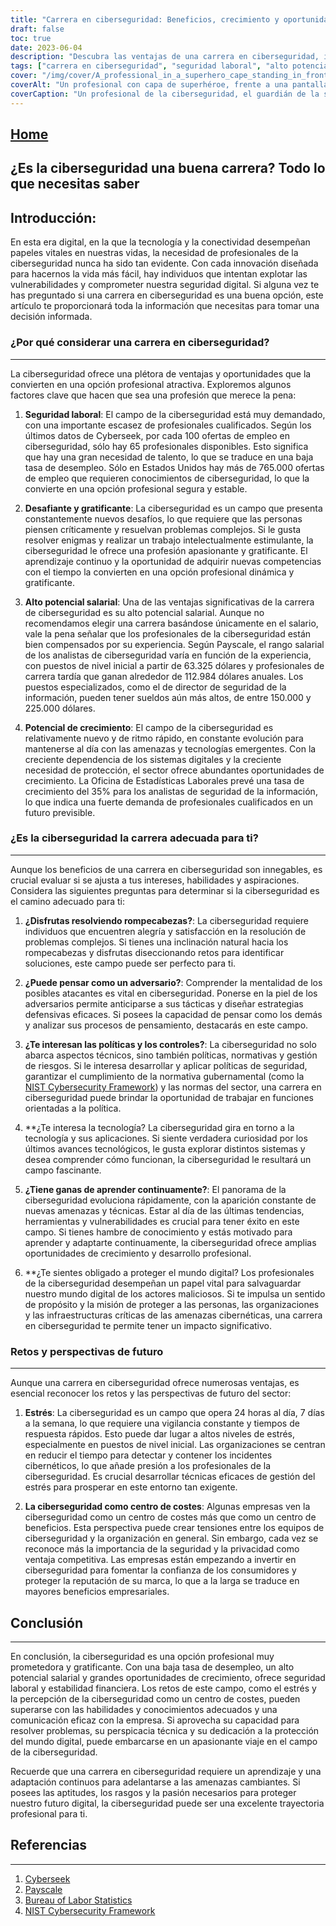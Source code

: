 ```yaml
---
title: "Carrera en ciberseguridad: Beneficios, crecimiento y oportunidades de éxito"
draft: false
toc: true
date: 2023-06-04
description: "Descubra las ventajas de una carrera en ciberseguridad, incluida la seguridad laboral, el alto potencial salarial y las abundantes oportunidades de crecimiento en la era digital."
tags: ["carrera en ciberseguridad", "seguridad laboral", "alto potencial salarial", "oportunidades de crecimiento", "profesión de ciberseguridad", "amenazas cibernéticas", "seguridad digital", "seguridad de la información", "competencias en ciberseguridad", "profesionales de la ciberseguridad", "demanda de ciberseguridad", "industria de la ciberseguridad", "empleos en ciberseguridad", "panorama de la ciberseguridad", "retos de ciberseguridad", "recompensas de ciberseguridad", "futuro de la ciberseguridad", "mentalidad de ciberseguridad", "política de ciberseguridad", "curiosidad tecnológica", "aprendizaje continuo", "gestión del estrés", "importancia de la ciberseguridad", "percepción de la ciberseguridad", "protección digital", "desarrollo de competencias en ciberseguridad", "salvaguardia del mundo digital", "evolución de las amenazas a la ciberseguridad", "ciberseguridad reputación de marca", "rentabilidad empresarial"]
cover: "/img/cover/A_professional_in_a_superhero_cape_standing_in_front_of_a_computer.png"
coverAlt: "Un profesional con capa de superhéroe, frente a una pantalla de ordenador con un escudo que representa la ciberseguridad."
coverCaption: "Un profesional de la ciberseguridad, el guardián de la seguridad digital, equipado con el escudo de protección contra las ciberamenazas."
---
```


## [Home](/cyber-security-career-playbook-start/)

## ¿Es la ciberseguridad una buena carrera? Todo lo que necesitas saber

Introducción:
-----------------
En esta era digital, en la que la tecnología y la conectividad desempeñan papeles vitales en nuestras vidas, la necesidad de profesionales de la ciberseguridad nunca ha sido tan evidente. Con cada innovación diseñada para hacernos la vida más fácil, hay individuos que intentan explotar las vulnerabilidades y comprometer nuestra seguridad digital. Si alguna vez te has preguntado si una carrera en ciberseguridad es una buena opción, este artículo te proporcionará toda la información que necesitas para tomar una decisión informada.

### ¿Por qué considerar una carrera en ciberseguridad?
-----------------
La ciberseguridad ofrece una plétora de ventajas y oportunidades que la convierten en una opción profesional atractiva. Exploremos algunos factores clave que hacen que sea una profesión que merece la pena:

1. **Seguridad laboral**: El campo de la ciberseguridad está muy demandado, con una importante escasez de profesionales cualificados. Según los últimos datos de Cyberseek, por cada 100 ofertas de empleo en ciberseguridad, sólo hay 65 profesionales disponibles. Esto significa que hay una gran necesidad de talento, lo que se traduce en una baja tasa de desempleo. Sólo en Estados Unidos hay más de 765.000 ofertas de empleo que requieren conocimientos de ciberseguridad, lo que la convierte en una opción profesional segura y estable.

2. **Desafiante y gratificante**: La ciberseguridad es un campo que presenta constantemente nuevos desafíos, lo que requiere que las personas piensen críticamente y resuelvan problemas complejos. Si le gusta resolver enigmas y realizar un trabajo intelectualmente estimulante, la ciberseguridad le ofrece una profesión apasionante y gratificante. El aprendizaje continuo y la oportunidad de adquirir nuevas competencias con el tiempo la convierten en una opción profesional dinámica y gratificante.

3. **Alto potencial salarial**: Una de las ventajas significativas de la carrera de ciberseguridad es su alto potencial salarial. Aunque no recomendamos elegir una carrera basándose únicamente en el salario, vale la pena señalar que los profesionales de la ciberseguridad están bien compensados por su experiencia. Según Payscale, el rango salarial de los analistas de ciberseguridad varía en función de la experiencia, con puestos de nivel inicial a partir de 63.325 dólares y profesionales de carrera tardía que ganan alrededor de 112.984 dólares anuales. Los puestos especializados, como el de director de seguridad de la información, pueden tener sueldos aún más altos, de entre 150.000 y 225.000 dólares.

4. **Potencial de crecimiento**: El campo de la ciberseguridad es relativamente nuevo y de ritmo rápido, en constante evolución para mantenerse al día con las amenazas y tecnologías emergentes. Con la creciente dependencia de los sistemas digitales y la creciente necesidad de protección, el sector ofrece abundantes oportunidades de crecimiento. La Oficina de Estadísticas Laborales prevé una tasa de crecimiento del 35% para los analistas de seguridad de la información, lo que indica una fuerte demanda de profesionales cualificados en un futuro previsible.

### ¿Es la ciberseguridad la carrera adecuada para ti?
-----------------
Aunque los beneficios de una carrera en ciberseguridad son innegables, es crucial evaluar si se ajusta a tus intereses, habilidades y aspiraciones. Considera las siguientes preguntas para determinar si la ciberseguridad es el camino adecuado para ti:

1. **¿Disfrutas resolviendo rompecabezas?**: La ciberseguridad requiere individuos que encuentren alegría y satisfacción en la resolución de problemas complejos. Si tienes una inclinación natural hacia los rompecabezas y disfrutas diseccionando retos para identificar soluciones, este campo puede ser perfecto para ti.

2. **¿Puede pensar como un adversario?**: Comprender la mentalidad de los posibles atacantes es vital en ciberseguridad. Ponerse en la piel de los adversarios permite anticiparse a sus tácticas y diseñar estrategias defensivas eficaces. Si posees la capacidad de pensar como los demás y analizar sus procesos de pensamiento, destacarás en este campo.

3. **¿Te interesan las políticas y los controles?**: La ciberseguridad no solo abarca aspectos técnicos, sino también políticas, normativas y gestión de riesgos. Si le interesa desarrollar y aplicar políticas de seguridad, garantizar el cumplimiento de la normativa gubernamental (como la [NIST Cybersecurity Framework](https://www.nist.gov/cyberframework)) y las normas del sector, una carrera en ciberseguridad puede brindar la oportunidad de trabajar en funciones orientadas a la política.

4. **¿Te interesa la tecnología? La ciberseguridad gira en torno a la tecnología y sus aplicaciones. Si siente verdadera curiosidad por los últimos avances tecnológicos, le gusta explorar distintos sistemas y desea comprender cómo funcionan, la ciberseguridad le resultará un campo fascinante.

5. **¿Tiene ganas de aprender continuamente?**: El panorama de la ciberseguridad evoluciona rápidamente, con la aparición constante de nuevas amenazas y técnicas. Estar al día de las últimas tendencias, herramientas y vulnerabilidades es crucial para tener éxito en este campo. Si tienes hambre de conocimiento y estás motivado para aprender y adaptarte continuamente, la ciberseguridad ofrece amplias oportunidades de crecimiento y desarrollo profesional.

6. **¿Te sientes obligado a proteger el mundo digital? Los profesionales de la ciberseguridad desempeñan un papel vital para salvaguardar nuestro mundo digital de los actores maliciosos. Si te impulsa un sentido de propósito y la misión de proteger a las personas, las organizaciones y las infraestructuras críticas de las amenazas cibernéticas, una carrera en ciberseguridad te permite tener un impacto significativo.

### Retos y perspectivas de futuro
-----------------
Aunque una carrera en ciberseguridad ofrece numerosas ventajas, es esencial reconocer los retos y las perspectivas de futuro del sector:

1. **Estrés**: La ciberseguridad es un campo que opera 24 horas al día, 7 días a la semana, lo que requiere una vigilancia constante y tiempos de respuesta rápidos. Esto puede dar lugar a altos niveles de estrés, especialmente en puestos de nivel inicial. Las organizaciones se centran en reducir el tiempo para detectar y contener los incidentes cibernéticos, lo que añade presión a los profesionales de la ciberseguridad. Es crucial desarrollar técnicas eficaces de gestión del estrés para prosperar en este entorno tan exigente.

2. **La ciberseguridad como centro de costes**: Algunas empresas ven la ciberseguridad como un centro de costes más que como un centro de beneficios. Esta perspectiva puede crear tensiones entre los equipos de ciberseguridad y la organización en general. Sin embargo, cada vez se reconoce más la importancia de la seguridad y la privacidad como ventaja competitiva. Las empresas están empezando a invertir en ciberseguridad para fomentar la confianza de los consumidores y proteger la reputación de su marca, lo que a la larga se traduce en mayores beneficios empresariales.

## Conclusión
-----------------
En conclusión, la ciberseguridad es una opción profesional muy prometedora y gratificante. Con una baja tasa de desempleo, un alto potencial salarial y grandes oportunidades de crecimiento, ofrece seguridad laboral y estabilidad financiera. Los retos de este campo, como el estrés y la percepción de la ciberseguridad como un centro de costes, pueden superarse con las habilidades y conocimientos adecuados y una comunicación eficaz con la empresa. Si aprovecha su capacidad para resolver problemas, su perspicacia técnica y su dedicación a la protección del mundo digital, puede embarcarse en un apasionante viaje en el campo de la ciberseguridad.

Recuerde que una carrera en ciberseguridad requiere un aprendizaje y una adaptación continuos para adelantarse a las amenazas cambiantes. Si posees las aptitudes, los rasgos y la pasión necesarios para proteger nuestro futuro digital, la ciberseguridad puede ser una excelente trayectoria profesional para ti.

## Referencias
-----------------
1. [Cyberseek](https://www.cyberseek.org/)
2. [Payscale](https://www.payscale.com/)
3. [Bureau of Labor Statistics](https://www.bls.gov/ooh/computer-and-information-technology/information-security-analysts.htm)
4. [NIST Cybersecurity Framework](https://www.nist.gov/cyberframework)
